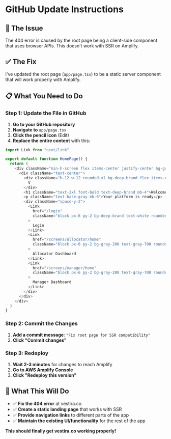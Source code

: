 # GitHub Update Instructions

## 🚨 **The Issue**
The 404 error is caused by the root page being a client-side component that uses browser APIs. This doesn't work with SSR on Amplify.

## ✅ **The Fix**
I've updated the root page (`app/page.tsx`) to be a static server component that will work properly with Amplify.

## 📋 **What You Need to Do**

### **Step 1: Update the File in GitHub**
1. **Go to your GitHub repository**
2. **Navigate to** `app/page.tsx`
3. **Click the pencil icon** (Edit)
4. **Replace the entire content** with this:

```typescript
import Link from "next/link"

export default function HomePage() {
  return (
    <div className="min-h-screen flex items-center justify-center bg-gradient-to-br from-canvas-bg to-white">
      <div className="text-center">
        <div className="h-12 w-12 rounded-xl bg-deep-brand flex items-center justify-center text-white font-bold text-xl shadow-vestira mx-auto mb-4">
          V
        </div>
        <h1 className="text-2xl font-bold text-deep-brand mb-4">Welcome to Vestira</h1>
        <p className="text-base-gray mb-6">Your platform is ready</p>
        <div className="space-y-2">
          <Link 
            href="/login" 
            className="block px-6 py-2 bg-deep-brand text-white rounded-lg hover:bg-opacity-90 transition-colors"
          >
            Login
          </Link>
          <Link 
            href="/screens/allocator/home" 
            className="block px-6 py-2 bg-gray-200 text-gray-700 rounded-lg hover:bg-gray-300 transition-colors"
          >
            Allocator Dashboard
          </Link>
          <Link 
            href="/screens/manager/home" 
            className="block px-6 py-2 bg-gray-200 text-gray-700 rounded-lg hover:bg-gray-300 transition-colors"
          >
            Manager Dashboard
          </Link>
        </div>
      </div>
    </div>
  )
}
```

### **Step 2: Commit the Changes**
1. **Add a commit message**: `"Fix root page for SSR compatibility"`
2. **Click "Commit changes"**

### **Step 3: Redeploy**
1. **Wait 2-3 minutes** for changes to reach Amplify
2. **Go to AWS Amplify Console**
3. **Click "Redeploy this version"**

## 🎯 **What This Will Do**

- ✅ **Fix the 404 error** at vestira.co
- ✅ **Create a static landing page** that works with SSR
- ✅ **Provide navigation links** to different parts of the app
- ✅ **Maintain the existing UI/functionality** for the rest of the app

**This should finally get vestira.co working properly!**
